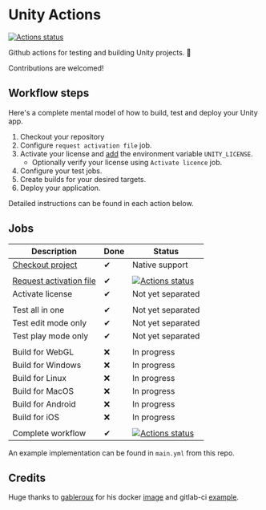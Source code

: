 # Unity Actions

[![Actions status](https://github.com/WebberTakken/unity-actions/workflows/Actions%20😎/badge.svg)](https://github.com/WebberTakken/unity-actions/workflows/Actions%20😎/badge.svg)

Github actions for testing and building Unity projects.  🦄

Contributions are welcomed!

## Workflow steps

Here's a complete mental model of how to build, test and deploy your Unity app.
 
1. Checkout your repository
2. Configure `request activation file` job.
3. Activate your license and 
[add](https://github.com/webbertakken/unity-request-manual-activation-file)
the environment variable `UNITY_LICENSE`.
    - Optionally verify your license using `Activate licence` job.
4. Configure your test jobs.
5. Create builds for your desired targets.
6. Deploy your application.

Detailed instructions can be found in each action below.

## Jobs

| Description             | Done | Status |
|-------------------------|------|--------|
| [Checkout project](https://github.com/actions/checkout) | ✔ | Native support |
| | | |
| [Request activation file](https://github.com/webbertakken/unity-request-manual-activation-file) | ✔ | [![Actions status](https://github.com/WebberTakken/unity-request-manual-activation-file/workflows/Actions%20%F0%9F%98%8E/badge.svg)](https://github.com/WebberTakken/unity-request-manual-activation-file/workflows/Actions%20%F0%9F%98%8E/badge.svg) |
| Activate license | ✔ | Not yet separated |
| | | |
| Test all in one | ✔ | Not yet separated |
| Test edit mode only | ✔ | Not yet separated |
| Test play mode only | ✔ | Not yet separated |
| | | |
| Build for WebGL | ❌ | In progress |
| Build for Windows | ❌ | In progress |
| Build for Linux | ❌ | In progress |
| Build for MacOS | ❌ | In progress |
| Build for Android | ❌ | In progress |
| Build for iOS | ❌ | In progress |
|  |  |  |
| Complete workflow | ✔ | [![Actions status](https://github.com/WebberTakken/unity-actions/workflows/Actions%20😎/badge.svg)](https://github.com/WebberTakken/unity-actions/workflows/Actions%20😎/badge.svg) |

An example implementation can be found in `main.yml` from this repo.

## Credits

Huge thanks to
[gableroux](https://gableroux.com/)
for his docker [image](https://hub.docker.com/r/gableroux/unity3d/)
and gitlab-ci [example](https://gitlab.com/gableroux/unity3d).
